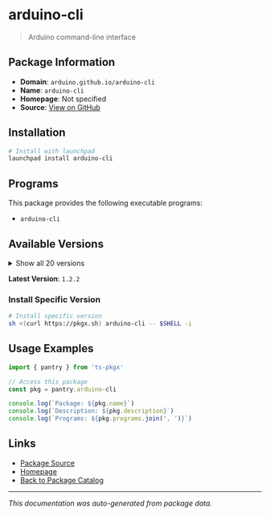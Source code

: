 # arduino-cli

> Arduino command-line interface

## Package Information

- **Domain**: `arduino.github.io/arduino-cli`
- **Name**: `arduino-cli`
- **Homepage**: Not specified
- **Source**: [View on GitHub](https://github.com/pkgxdev/pantry/tree/main/projects/arduino.github.io/arduino-cli/package.yml)

## Installation

```bash
# Install with launchpad
launchpad install arduino-cli
```

## Programs

This package provides the following executable programs:

- `arduino-cli`

## Available Versions

<details>
<summary>Show all 20 versions</summary>

- `1.2.2`, `1.2.0`, `1.1.1`, `1.1.0`, `1.0.4`
- `1.0.3`, `1.0.2`, `1.0.1`, `1.0.0`, `0.35.3`
- `0.35.2`, `0.35.1`, `0.35.0`, `0.34.2`, `0.34.1`
- `0.34.0`, `0.33.1`, `0.33.0`, `0.32.3`, `0.32.2`

</details>

**Latest Version**: `1.2.2`

### Install Specific Version

```bash
# Install specific version
sh <(curl https://pkgx.sh) arduino-cli -- $SHELL -i
```

## Usage Examples

```typescript
import { pantry } from 'ts-pkgx'

// Access this package
const pkg = pantry.arduino-cli

console.log(`Package: ${pkg.name}`)
console.log(`Description: ${pkg.description}`)
console.log(`Programs: ${pkg.programs.join(', ')}`)
```

## Links

- [Package Source](https://github.com/pkgxdev/pantry/tree/main/projects/arduino.github.io/arduino-cli/package.yml)
- [Homepage](#)
- [Back to Package Catalog](../package-catalog.md)

---

*This documentation was auto-generated from package data.*
